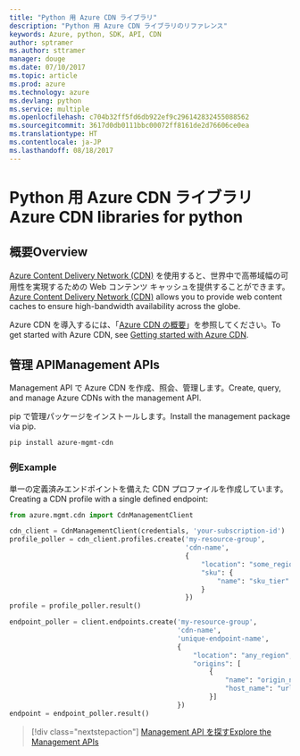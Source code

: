 ```yaml
---
title: "Python 用 Azure CDN ライブラリ"
description: "Python 用 Azure CDN ライブラリのリファレンス"
keywords: Azure, python, SDK, API, CDN
author: sptramer
ms.author: sttramer
manager: douge
ms.date: 07/10/2017
ms.topic: article
ms.prod: azure
ms.technology: azure
ms.devlang: python
ms.service: multiple
ms.openlocfilehash: c704b32ff5fd6db922ef9c296142832455088562
ms.sourcegitcommit: 3617d0db0111bbc00072ff8161de2d76606ce0ea
ms.translationtype: HT
ms.contentlocale: ja-JP
ms.lasthandoff: 08/18/2017
---
```

# <a name="azure-cdn-libraries-for-python"></a><span data-ttu-id="caf8a-104">Python 用 Azure CDN ライブラリ</span><span class="sxs-lookup"><span data-stu-id="caf8a-104">Azure CDN libraries for python</span></span>

## <a name="overview"></a><span data-ttu-id="caf8a-105">概要</span><span class="sxs-lookup"><span data-stu-id="caf8a-105">Overview</span></span>

<span data-ttu-id="caf8a-106">[Azure Content Delivery Network (CDN)](https://docs.microsoft.com/en-us/azure/cdn/cdn-overview) を使用すると、世界中で高帯域幅の可用性を実現するための Web コンテンツ キャッシュを提供することができます。</span><span class="sxs-lookup"><span data-stu-id="caf8a-106">[Azure Content Delivery Network (CDN)](https://docs.microsoft.com/en-us/azure/cdn/cdn-overview) allows you to provide web content caches to ensure high-bandwidth availability across the globe.</span></span>

<span data-ttu-id="caf8a-107">Azure CDN を導入するには、「[Azure CDN の概要](https://docs.microsoft.com/en-us/azure/cdn/cdn-create-new-endpoint)」を参照してください。</span><span class="sxs-lookup"><span data-stu-id="caf8a-107">To get started with Azure CDN, see [Getting started with Azure CDN](https://docs.microsoft.com/en-us/azure/cdn/cdn-create-new-endpoint).</span></span>

## <a name="management-apis"></a><span data-ttu-id="caf8a-108">管理 API</span><span class="sxs-lookup"><span data-stu-id="caf8a-108">Management APIs</span></span>

<span data-ttu-id="caf8a-109">Management API で Azure CDN を作成、照会、管理します。</span><span class="sxs-lookup"><span data-stu-id="caf8a-109">Create, query, and manage Azure CDNs with the management API.</span></span>

<span data-ttu-id="caf8a-110">pip で管理パッケージをインストールします。</span><span class="sxs-lookup"><span data-stu-id="caf8a-110">Install the management package via pip.</span></span>

```bash
pip install azure-mgmt-cdn
```

### <a name="example"></a><span data-ttu-id="caf8a-111">例</span><span class="sxs-lookup"><span data-stu-id="caf8a-111">Example</span></span>

<span data-ttu-id="caf8a-112">単一の定義済みエンドポイントを備えた CDN プロファイルを作成しています。</span><span class="sxs-lookup"><span data-stu-id="caf8a-112">Creating a CDN profile with a single defined endpoint:</span></span>

```python
from azure.mgmt.cdn import CdnManagementClient

cdn_client = CdnManagementClient(credentials, 'your-subscription-id')
profile_poller = cdn_client.profiles.create('my-resource-group',
                                            'cdn-name',
                                            {
                                                "location": "some_region", 
                                                "sku": {
                                                    "name": "sku_tier"
                                                } 
                                            })
profile = profile_poller.result()

endpoint_poller = client.endpoints.create('my-resource-group',
                                          'cdn-name',
                                          'unique-endpoint-name', 
                                          { 
                                              "location": "any_region", 
                                              "origins": [
                                                  {
                                                      "name": "origin_name", 
                                                      "host_name": "url"
                                                  }]
                                          })
endpoint = endpoint_poller.result()
```

> [!div class="nextstepaction"]
> [<span data-ttu-id="caf8a-113">Management API を探す</span><span class="sxs-lookup"><span data-stu-id="caf8a-113">Explore the Management APIs</span></span>](/python/api/overview/azure/cdn/managementlibrary)
